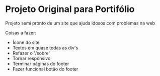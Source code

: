# Projeto Original para Portifólio

Projeto semi pronto de um site que ajuda idosos com problemas na web

Coisas a fazer:
* Ícone do site
* Textos em quase todas as div's
* Refazer o '/sobre'
* Tornar responsivo
* Terminar páginas do footer
* Fazer funcional botão do footer
